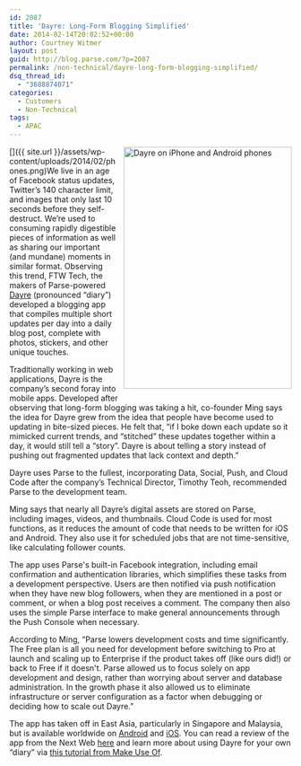 ```yaml
---
id: 2087
title: 'Dayre: Long-Form Blogging Simplified'
date: 2014-02-14T20:02:52+00:00
author: Courtney Witmer
layout: post
guid: http://blog.parse.com/?p=2087
permalink: /non-technical/dayre-long-form-blogging-simplified/
dsq_thread_id:
  - "3688874071"
categories:
  - Customers
  - Non-Technical
tags:
  - APAC
---
```

[<img style="border: 0pt none; float:right; padding-left:10px; padding-bottom:10px" alt="Dayre on iPhone and Android phones" src="{{ site.url }}/assets/wp-content/uploads/2014/02/phones.png" width="300" height="431" />]({{ site.url }}/assets/wp-content/uploads/2014/02/phones.png)We live in an age of Facebook status updates, Twitter’s 140 character limit, and images that only last 10 seconds before they self-destruct. We’re used to consuming rapidly digestible pieces of information as well as sharing our important (and mundane) moments in similar format. Observing this trend, FTW Tech, the makers of Parse-powered <a href="https://itunes.apple.com/sg/app/dayre/id724596057?mt=8" target="_blank">Dayre</a> (pronounced “diary”) developed a blogging app that compiles multiple short updates per day into a daily blog post, complete with photos, stickers, and other unique touches.

Traditionally working in web applications, Dayre is the company’s second foray into mobile apps. Developed after observing that long-form blogging was taking a hit, co-founder Ming says the idea for Dayre grew from the idea that people have become used to updating in bite-sized pieces. He felt that, “if I boke down each update so it mimicked current trends, and “stitched” these updates together within a day, it would still tell a “story”. Dayre is about telling a story instead of pushing out fragmented updates that lack context and depth.”

Dayre uses Parse to the fullest, incorporating Data, Social, Push, and Cloud Code after the company’s Technical Director, Timothy Teoh, recommended Parse to the development team.

Ming says that nearly all Dayre’s digital assets are stored on Parse, including images, videos, and thumbnails. Cloud Code is used for most functions, as it reduces the amount of code that needs to be written for iOS and Android. They also use it for scheduled jobs that are not time-sensitive, like calculating follower counts.

The app uses Parse's built-in Facebook integration, including email confirmation and authentication libraries, which simplifies these tasks from a development perspective. Users are then notified via push notification when they have new blog followers, when they are mentioned in a post or comment, or when a blog post receives a comment. The company then also uses the simple Parse interface to make general announcements through the Push Console when necessary.

According to Ming, “Parse lowers development costs and time significantly. The Free plan is all you need for development before switching to Pro at launch and scaling up to Enterprise if the product takes off (like ours did!) or back to Free if it doesn't. Parse allowed us to focus solely on app development and design, rather than worrying about server and database administration. In the growth phase it also allowed us to eliminate infrastructure or server configuration as a factor when debugging or deciding how to scale out Dayre.”

The app has taken off in East Asia, particularly in Singapore and Malaysia, but is available worldwide on <a href="https://play.google.com/store/apps/details?id=com.ftwtech.dayreme" target="_blank">Android</a> and <a href="https://itunes.apple.com/sg/app/dayre/id724596057?mt=8" target="_blank">iOS</a>. You can read a review of the app from the Next Web <a href="http://thenextweb.com/apps/2013/11/22/dayre-could-be-the-hassle-free-solution-to-long-form-blogging-youre-looking-for/#!tBZLR" target="_blank">here</a> and learn more about using Dayre for your own “diary” via <a href="http://www.makeuseof.com/tag/blog-on-the-go-with-ios-android-app-dayre/" target="_blank">this tutorial from Make Use Of</a>.